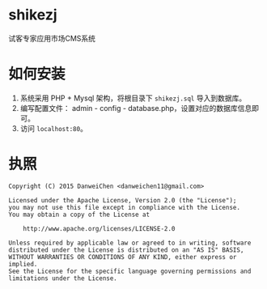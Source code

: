 # shikezj
试客专家应用市场CMS系统

# 如何安装

1. 系统采用 PHP + Mysql 架构，将根目录下 `shikezj.sql` 导入到数据库。
2. 编写配置文件： admin - config - database.php，设置对应的数据库信息即可。
3. 访问 `localhost:80`。

# 执照

    Copyright (C) 2015 DanweiChen <danweichen11@gmail.com>

    Licensed under the Apache License, Version 2.0 (the "License");
    you may not use this file except in compliance with the License.
    You may obtain a copy of the License at

        http://www.apache.org/licenses/LICENSE-2.0

    Unless required by applicable law or agreed to in writing, software
    distributed under the License is distributed on an "AS IS" BASIS,
    WITHOUT WARRANTIES OR CONDITIONS OF ANY KIND, either express or implied.
    See the License for the specific language governing permissions and
    limitations under the License.